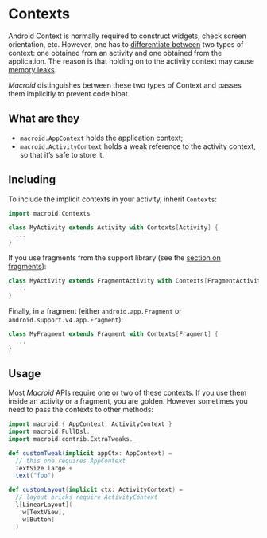 # Contexts

Android Context is normally required to construct widgets, check screen orientation, etc.
However, one has to [differentiate between](http://stackoverflow.com/questions/987072/using-application-context-everywhere?rq=1)
two types of context: one obtained from an activity
and one obtained from the application. The reason is that holding on to the activity context
may cause [memory leaks](http://stackoverflow.com/questions/3346080/android-references-to-a-context-and-memory-leaks).

*Macroid* distinguishes between these two types of Context and passes them implicitly to prevent code bloat.

## What are they

* `macroid.AppContext` holds the application context;
* `macroid.ActivityContext` holds a weak reference to the activity context, so that it’s safe to store it.

## Including

To include the implicit contexts in your activity, inherit `Contexts`:

```scala
import macroid.Contexts

class MyActivity extends Activity with Contexts[Activity] {
  ...
}
```

If you use fragments from the support library
(see the [section on fragments](Fragments.html)):

```scala
class MyActivity extends FragmentActivity with Contexts[FragmentActivity] {
  ...
}
```

Finally, in a fragment (either `android.app.Fragment` or `android.support.v4.app.Fragment`):

```scala
class MyFragment extends Fragment with Contexts[Fragment] {
  ...
}
```

## Usage

Most *Macroid* APIs require one or two of these contexts. If you use them inside an 
activity or a fragment, you are golden. However sometimes you need to pass the contexts
to other methods:

```scala
import macroid.{ AppContext, ActivityContext }
import macroid.FullDsl._
import macroid.contrib.ExtraTweaks._

def customTweak(implicit appCtx: AppContext) =
  // this one requires AppContext
  TextSize.large +
  text("foo")

def customLayout(implicit ctx: ActivityContext) =
  // layout bricks require ActivityContext
  l[LinearLayout](
    w[TextView],
    w[Button]
  )
```
